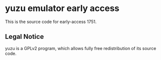 yuzu emulator early access
=============

This is the source code for early-access 1751.

## Legal Notice

yuzu is a GPLv2 program, which allows fully free redistribution of its source code.